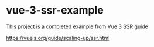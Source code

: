 # vue-3-ssr-example
This project is a completed example from Vue 3 SSR guide

https://vuejs.org/guide/scaling-up/ssr.html
